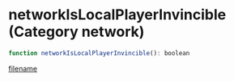 # networkIsLocalPlayerInvincible (Category network)

```js
function networkIsLocalPlayerInvincible(): boolean
```

[filename](networkIsLocalPlayerInvincible_m.md ':include')
